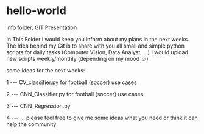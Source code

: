 # hello-world
info folder, GIT Presentation

In This Folder i would keep you inform about my plans in the next weeks. The Idea behind my Git is to share with you all small and simple python scripts for daily tasks (Computer Vision, Data Analyst, ...)
I would upload new scripts weekly/monthly (depending on my mood ☺️)


some ideas for the next weeks:

1 --- CV_classifier.py for football (soccer) use cases

2 --- CNN_Classifier.py for football (soccer) use cases

3 --- CNN_Regression.py

4 --- ... please feel free to give me some ideas what you need or think it can help the community
